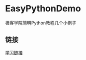 # EasyPythonDemo
极客学院简明Python教程几个小例子
## 链接
[学习链接](http://wiki.jikexueyuan.com/project/simple-python-course/)
